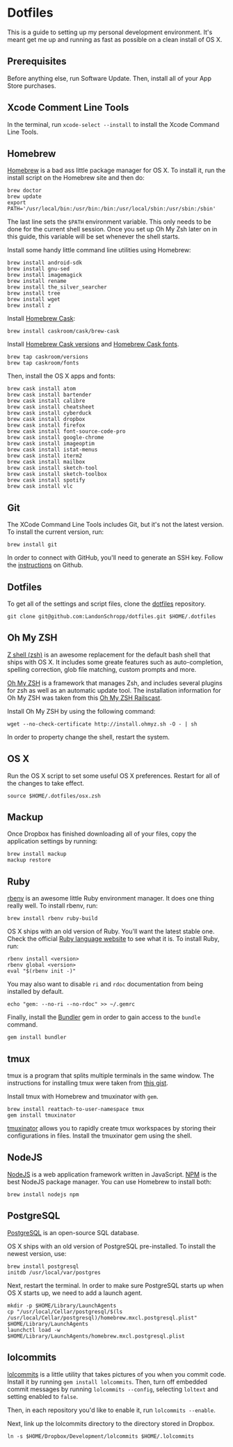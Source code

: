 # Dotfiles

This is a guide to setting up my personal development environment. It's meant get me up and running as fast as possible on a clean install of OS X.

## Prerequisites

Before anything else, run Software Update. Then, install all of your App Store purchases.

## Xcode Comment Line Tools

In the terminal, run `xcode-select --install` to install the Xcode Command Line Tools.

## Homebrew

[Homebrew](http://mxcl.github.com/homebrew/) is a bad ass little package manager for OS X. To install it, run the install script on the Homebrew site and then do:

```
brew doctor
brew update
export PATH='/usr/local/bin:/usr/bin:/bin:/usr/local/sbin:/usr/sbin:/sbin'
```

The last line sets the `$PATH` environment variable. This only needs to be done for the current shell session. Once you set up Oh My Zsh later on in this guide, this variable will be set whenever the shell starts.

Install some handy little command line utilities using Homebrew:

```
brew install android-sdk
brew install gnu-sed
brew install imagemagick
brew install rename
brew install the_silver_searcher
brew install tree
brew install wget
brew install z
```

Install [Homebrew Cask](http://caskroom.io/):

```
brew install caskroom/cask/brew-cask
```

Install [Homebrew Cask versions](https://github.com/caskroom/homebrew-versions) and [Homebrew Cask fonts](https://github.com/caskroom/homebrew-fonts).

```
brew tap caskroom/versions
brew tap caskroom/fonts
````

Then, install the OS X apps and fonts:

```
brew cask install atom
brew cask install bartender
brew cask install calibre
brew cask install cheatsheet
brew cask install cyberduck
brew cask install dropbox
brew cask install firefox
brew cask install font-source-code-pro
brew cask install google-chrome
brew cask install imageoptim
brew cask install istat-menus
brew cask install iterm2
brew cask install mailbox
brew cask install sketch-tool
brew cask install sketch-toolbox
brew cask install spotify
brew cask install vlc
```

## Git

The XCode Command Line Tools includes Git, but it's not the latest version. To install the current version, run:

```
brew install git
```

In order to connect with GitHub, you'll need to generate an SSH key. Follow the [instructions](https://help.github.com/articles/generating-ssh-keys) on Github.

## Dotfiles

To get all of the settings and script files, clone the [dotfiles](https://github.com/LandonSchropp/dotfiles) repository.

```
git clone git@github.com:LandonSchropp/dotfiles.git $HOME/.dotfiles
```

## Oh My ZSH

[Z shell (zsh)](http://en.wikipedia.org/wiki/Z_shell) is an awesome replacement for the default bash shell that ships with OS X. It includes some greate features such as auto-completion, spelling correction, glob file matching, custom prompts and more.

[Oh My ZSH](https://github.com/robbyrussell/oh-my-zsh) is a framework that manages Zsh, and includes several plugins for zsh as well as an automatic update tool. The installation information for Oh My ZSH was taken from this [Oh My ZSH Railscast](http://railscasts.com/episodes/308-oh-my-zsh).

Install Oh My ZSH by using the following command:

```
wget --no-check-certificate http://install.ohmyz.sh -O - | sh
```

In order to property change the shell, restart the system.

## OS X

Run the OS X script to set some useful OS X preferences. Restart for all of the changes to take effect.

```
source $HOME/.dotfiles/osx.zsh
```

## Mackup

Once Dropbox has finished downloading all of your files, copy the application settings by running:

```
brew install mackup
mackup restore
```

## Ruby

[rbenv](https://github.com/sstephenson/rbenv) is an awesome little Ruby environment manager. It does one thing really well. To install rbenv, run:

``` shell
brew install rbenv ruby-build
```

OS X ships with an old version of Ruby. You'll want the latest stable one. Check the official [Ruby language website](https://www.ruby-lang.org/en/downloads/) to see what it is. To install Ruby, run:

```
rbenv install <version>
rbenv global <version>
eval "$(rbenv init -)"
```

You may also want to disable `ri` and `rdoc` documentation from being installed by default.

``` shell
echo "gem: --no-ri --no-rdoc" >> ~/.gemrc
```

Finally, install the [Bundler](http://bundler.io/) gem in order to gain access to the `bundle` command.

``` shell
gem install bundler
```

## tmux

tmux is a program that splits multiple terminals in the same window. The instructions for installing tmux were taken from [this gist](https://gist.github.com/simme/1297707).

Install tmux with Homebrew and tmuxinator with `gem`.

``` shell
brew install reattach-to-user-namespace tmux
gem install tmuxinator
```

[tmuxinator](https://github.com/aziz/tmuxinator) allows you to rapidly create tmux workspaces by storing their configurations in files. Install the tmuxinator gem using the shell.

## NodeJS

[NodeJS](http://nodejs.org/) is a web application framework written in JavaScript. [NPM](https://npmjs.org/) is the best NodeJS package manager. You can use Homebrew to install both:

```
brew install nodejs npm
```

## PostgreSQL

[PostgreSQL](http://www.postgresql.org/) is an open-source SQL database.

OS X ships with an old version of PostgreSQL pre-installed. To install the newest version, use:

```
brew install postgresql
initdb /usr/local/var/postgres
```

Next, restart the terminal. In order to make sure PostgreSQL starts up when OS X starts up, we need to add a launch agent.

```
mkdir -p $HOME/Library/LaunchAgents
cp "/usr/local/Cellar/postgresql/$(ls /usr/local/Cellar/postgresql)/homebrew.mxcl.postgresql.plist" $HOME/Library/LaunchAgents
launchctl load -w $HOME/Library/LaunchAgents/homebrew.mxcl.postgresql.plist
```

## lolcommits

[lolcommits](https://github.com/mroth/lolcommits) is a little utility that takes pictures of you when you commit code. Install it by running `gem install lolcommits`. Then, turn off embedded commit messages by running `lolcommits --config`, selecting `loltext` and setting enabled to `false`.

Then, in each repository you'd like to enable it, run `lolcommits --enable`.

Next, link up the lolcommits directory to the directory stored in Dropbox.

```
ln -s $HOME/Dropbox/Development/lolcommits $HOME/.lolcommits
```
